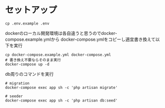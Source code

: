 # セットアップ

```shell script
cp .env.example .env
```

dockerのローカル開発環境は各自違うと思うのでdocker-compose.example.ymlから
docker-compose.ymlをコピーし適宜書き換えて以下を実行

```shell script
cp docker-compose.example.yml docker-compose.yml
# 書き換え不要ならそのまま実行
docker-compose up -d
```

db周りのコマンドを実行

```shell script
# migration
docker-compose exec app sh -c 'php artisan migrate'

# seeder
docker-compose exec app sh -c 'php artisan db:seed'
```
